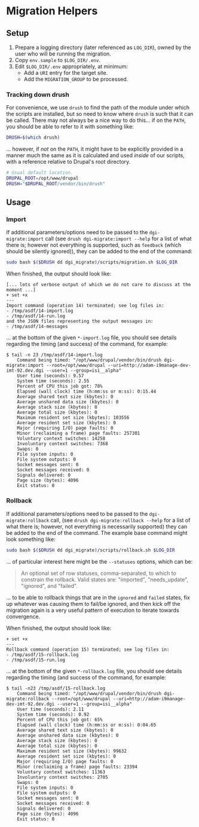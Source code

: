 # Migration Helpers

## Setup

1. Prepare a logging directory (later referenced as `LOG_DIR`), owned by the user who will be running the
   migration.
2. Copy `env.sample` to `$LOG_DIR/.env`.
3. Edit `$LOG_DIR/.env` appropriately, at minimum:
    * Add a `URI` entry for the target site.
    * Add the `MIGRATION_GROUP` to be processed.

### Tracking down drush

For convenience, we use `drush` to find the path of the module under which the
scripts are installed, but so need to know where `drush` is such that it can be
called. There may not always be a nice way to do this... if on the `PATH`, you
should be able to refer to it with something like:

```bash
DRUSH=$(which drush)
```

... however, if _not_ on the `PATH`, it might have to be explicitly provided in
a manner much the same as it is calculated and used _inside_ of our scripts,
with a reference relative to Drupal's root directory.

```bash
# Usual default location.
DRUPAL_ROOT=/opt/www/drupal
DRUSH="$DRUPAL_ROOT/vendor/bin/drush"
```

## Usage

### Import

If additional parameters/options need to be passed to the `dgi-migrate:import`
call (see `drush dgi-migrate:import --help` for a list of what there is;
however not everything is supported, such as `feedback` (which should be
silently ignored)), they can be added to the end of the command:

```bash
sudo bash $($DRUSH dd dgi_migrate)/scripts/migration.sh $LOG_DIR
```

When finished, the output should look like:

```
[... lots of verbose output of which we do not care to discuss at the moment ...]
+ set +x
---
Import command (operation 14) terminated; see log files in:
- /tmp/asdf/14-import.log
- /tmp/asdf/14-run.log
and the JSON files representing the output messages in:
- /tmp/asdf/14-messages
```

... at the bottom of the given `*-import.log` file, you should see details
regarding the timing (and success) of the command, for example:

```
$ tail -n 23 /tmp/asdf/14-import.log
	Command being timed: "/opt/www/drupal/vendor/bin/drush dgi-migrate:import --root=/opt/www/drupal --uri=http://adam-i9manage-dev-imt-92.dev.dgi --user=1 --group=isi__alpha"
	User time (seconds): 9.57
	System time (seconds): 2.55
	Percent of CPU this job got: 78%
	Elapsed (wall clock) time (h:mm:ss or m:ss): 0:15.44
	Average shared text size (kbytes): 0
	Average unshared data size (kbytes): 0
	Average stack size (kbytes): 0
	Average total size (kbytes): 0
	Maximum resident set size (kbytes): 103556
	Average resident set size (kbytes): 0
	Major (requiring I/O) page faults: 0
	Minor (reclaiming a frame) page faults: 257301
	Voluntary context switches: 14258
	Involuntary context switches: 7368
	Swaps: 0
	File system inputs: 0
	File system outputs: 0
	Socket messages sent: 0
	Socket messages received: 0
	Signals delivered: 0
	Page size (bytes): 4096
	Exit status: 0
```

### Rollback

If additional parameters/options need to be passed to the `dgi-migrate:rollback`
call, (see `drush dgi-migrate:rollback --help` for a list of what there is;
however, not everything is necessarily supported) they can be added to the end of
the command. The example base command might look something like:

```bash
sudo bash $($DRUSH dd dgi_migrate)/scripts/rollback.sh $LOG_DIR
```

... of particular interest here might be the `--statuses` options, which can be:

> An optional set of row statuses, comma-separated, to which to constrain the
rollback. Valid states are: "imported", "needs_update", "ignored", and "failed".

... to be able to rollback things that are in the `ignored` and `failed` states,
fix up whatever was causing them to fail/be ignored, and then kick off the
migration again is a very useful pattern of execution to iterate towards
convergence.

When finished, the output should look like:

```
+ set +x
---
Rollback command (operation 15) terminated; see log files in:
- /tmp/asdf/15-rollback.log
- /tmp/asdf/15-run.log
```

... at the bottom of the given `*-rollback.log` file, you should see details
regarding the timing (and success of the command, for example:

```
$ tail -n23 /tmp/asdf/15-rollback.log
	Command being timed: "/opt/www/drupal/vendor/bin/drush dgi-migrate:rollback --root=/opt/www/drupal --uri=http://adam-i9manage-dev-imt-92.dev.dgi --user=1 --group=isi__alpha"
	User time (seconds): 2.11
	System time (seconds): 0.92
	Percent of CPU this job got: 65%
	Elapsed (wall clock) time (h:mm:ss or m:ss): 0:04.65
	Average shared text size (kbytes): 0
	Average unshared data size (kbytes): 0
	Average stack size (kbytes): 0
	Average total size (kbytes): 0
	Maximum resident set size (kbytes): 99632
	Average resident set size (kbytes): 0
	Major (requiring I/O) page faults: 0
	Minor (reclaiming a frame) page faults: 23394
	Voluntary context switches: 11363
	Involuntary context switches: 2705
	Swaps: 0
	File system inputs: 0
	File system outputs: 0
	Socket messages sent: 0
	Socket messages received: 0
	Signals delivered: 0
	Page size (bytes): 4096
	Exit status: 0
```
